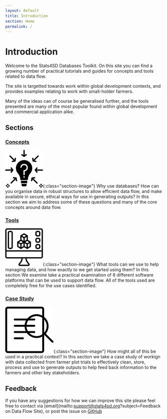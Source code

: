 ```yaml
---
layout: default
title: Introduction
section: Home
permalink: /
---
```


# Introduction

Welcome to the Stats4SD Databases Toolkit. On this site you can find a growing number of practical tutorials and guides for concepts and tools related to data flow.

The site is targetted towards work within global development contexts, and provides examples relating to work with small-holder farmers.

Many of the ideas can of course be generalised further, and the tools presented are many of the most popular found within global development and commercial application alike.

## Sections

### <a href="{{ '/concepts' | relative_url }}">Concepts</a>

![image](/assets/images/concepts.svg){:class="section-image"}
Why use databases? How can you organise data in robust structures to allow efficient data flow, and make available in secure, ethical ways for use in generating outputs? In this section we aim to address some of these questions and many of the core concepts around data flow.

### <a href="{{ '/tools' | relative_url }}">Tools</a>

![image](/assets/images/tools.svg){:class="section-image"}
What tools can we use to help managing data, and how exactly to we get started using them? In this section We examine take a practical examination of 8 different software platforms that can be used to support data flow. All of the tools used are completely free for the use cases identified.

### <a href="{{ '/case-study/farmer-plot-trials' | relative_url }}">Case Study</a>

![image](/assets/images/case-study.svg){:class="section-image"}
How might all of this be used in a practical context? In this section we take a case study of workign with data collected from farmer plot trials to effectively clean, store, process and use to generate outputs to help feed back information to the farmers and other key stakeholders.

## Feedback

If you have any suggestions for how we can improve this site please feel free to contact via [email](mailto:support@stats4sd.org?subject=Feedback on Data Flow Site), or post the issue on [GitHub](https://github.com/stats4sd/Installation-Guides/issues/new)
